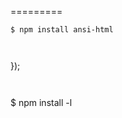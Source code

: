 =========


```
$ npm install ansi-html
```

```


```


});
```

```

```

```
$ npm install -l
```
